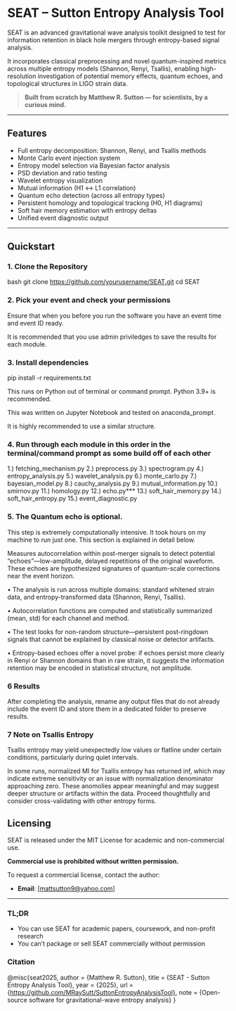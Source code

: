 # SEAT – Sutton Entropy Analysis Tool

SEAT is an advanced gravitational wave analysis toolkit designed to test for information retention in black hole mergers through entropy-based signal analysis.

It incorporates classical preprocessing and novel quantum-inspired metrics across multiple entropy models (Shannon, Renyi, Tsallis), enabling high-resolution investigation of potential memory effects, quantum echoes, and topological structures in LIGO strain data.

> **Built from scratch by Matthew R. Sutton — for scientists, by a curious mind.**

---

## Features

- Full entropy decomposition: Shannon, Renyi, and Tsallis methods
- Monte Carlo event injection system
- Entropy model selection via Bayesian factor analysis
- PSD deviation and ratio testing
- Wavelet entropy visualization
- Mutual information (H1 ↔ L1 correlation)
- Quantum echo detection (across all entropy types)
- Persistent homology and topological tracking (H0, H1 diagrams)
- Soft hair memory estimation with entropy deltas
- Unified event diagnostic output

---

## Quickstart

### 1. Clone the Repository

bash
git clone https://github.com/yourusername/SEAT.git
cd SEAT

### 2. Pick your event and check your permissions 

Ensure that when you before you run the software you have an event time and event ID ready.

It is recommended that you use admin priviledges to save the results for each module.


### 3. Install dependencies

pip install -r requirements.txt

This runs on Python out of terminal or command prompt. Python 3.9+ is recommended.

This was written on Jupyter Notebook and tested on anaconda_prompt.

It is highly recommended to use a similar structure.

### 4. Run through each module in this order in the terminal/command prompt as some build off of each other

1.) fetching_mechanism.py
2.) preprocess.py
3.) spectrogram.py
4.) entropy_analysis.py
5.) wavelet_analysis.py
6.) monte_carlo.py
7.) bayesian_model.py
8.) cauchy_analysis.py
9.) mutual_information.py
10.) smirnov.py
11.) homology.py
12.) echo.py***
13.) soft_hair_memory.py
14.) soft_hair_entropy.py
15.) event_diagnostic.py

### 5. The Quantum echo is optional.

This step is extremely computationally intensive. It took hours on my machine to run just one. This section is explained in detail below.

Measures autocorrelation within post-merger signals to detect potential “echoes”—low-amplitude, delayed repetitions of the original waveform. These echoes are hypothesized signatures of quantum-scale corrections near the event horizon.

• The analysis is run across multiple domains: standard whitened strain data, and entropy-transformed data (Shannon, Renyi, Tsallis).

• Autocorrelation functions are computed and statistically summarized (mean, std) for each channel and method.

• The test looks for non-random structure—persistent post-ringdown signals that cannot be explained by classical noise or detector artifacts.

• Entropy-based echoes offer a novel probe: if echoes persist more clearly in Renyi or Shannon domains than in raw strain, it suggests the information retention may be encoded in statistical structure, not amplitude.

### 6 Results

After completing the analysis, rename any output files that do not already include the event ID and store them in a dedicated folder to preserve results.

### 7 Note on Tsallis Entropy

Tsallis entropy may yield unexpectedly low values or flatline under certain conditions, particularly during quiet intervals.

In some runs, normalized MI for Tsallis entropy has returned inf, which may indicate extreme sensitivity or an issue with normalization denominator approaching zero.
These anomolies appear meaningful and may suggest deeper structure or artifacts within the data. Proceed thoughtfully and consider cross-validating with other entropy forms. 

## Licensing

SEAT is released under the MIT License for academic and non-commercial use.

**Commercial use is prohibited without written permission.**

To request a commercial license, contact the author:
- **Email**: [mattsutton9@yahoo.com]

---

### TL;DR
- You can use SEAT for academic papers, coursework, and non-profit research
- You can’t package or sell SEAT commercially without permission

### Citation 
@misc{seat2025,
author = {Matthew R. Sutton},
title = {SEAT - Sutton Entropy Analysis Tool},
year = {2025},
url = {https://github.com/MRaySutt/SuttonEntropyAnalysisTool},
note = {Open-source software for gravitational-wave entropy analysis}
}
